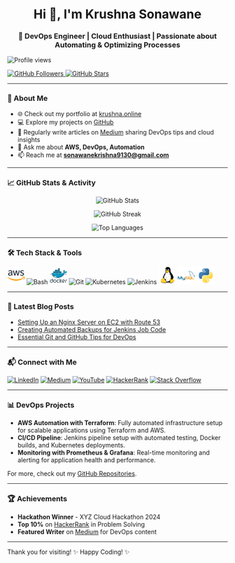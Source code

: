 <h1 align="center">Hi 👋, I'm Krushna Sonawane</h1>
<h3 align="center">🚀 DevOps Engineer | Cloud Enthusiast | Passionate about Automating & Optimizing Processes</h3>

<p align="left">
  <img src="https://komarev.com/ghpvc/?username=krish9130&label=Profile%20views&color=0e75b6&style=flat" alt="Profile views"/>
</p>

<p align="left">
  <a href="https://github.com/Krish9130?tab=followers">
    <img src="https://img.shields.io/github/followers/Krish9130?label=Followers&style=social" alt="GitHub Followers"/>
  </a>
  <a href="https://github.com/Krish9130?tab=repositories">
    <img src="https://img.shields.io/github/stars/Krish9130?label=GitHub%20Stars&style=social" alt="GitHub Stars"/>
  </a>
</p>

---

### 🚀 About Me
- 🌐 Check out my portfolio at [krushna.online](https://krushna.online)
- 💻 Explore my projects on [GitHub](https://github.com/Krish9130?tab=repositories)
- 📝 Regularly write articles on [Medium](https://medium.com/@sonawanekrishna) sharing DevOps tips and cloud insights
- 💬 Ask me about **AWS, DevOps, Automation**
- 📫 Reach me at **sonawanekrishna9130@gmail.com**

---

### 📈 GitHub Stats & Activity

<p align="center">
  <img src="https://github-readme-stats.vercel.app/api?username=krish9130&show_icons=true&theme=radical" alt="GitHub Stats"/>
</p>
<p align="center">
  <img src="https://github-readme-streak-stats.herokuapp.com/?user=krish9130&theme=radical" alt="GitHub Streak"/>
</p>
<p align="center">
  <img src="https://github-readme-stats.vercel.app/api/top-langs/?username=krish9130&layout=compact&theme=radical" alt="Top Languages"/>
</p>

---

### 🛠️ Tech Stack & Tools
<p align="left">
  <img src="https://raw.githubusercontent.com/devicons/devicon/master/icons/amazonwebservices/amazonwebservices-original-wordmark.svg" alt="AWS" width="40" height="40"/>
  <img src="https://www.vectorlogo.zone/logos/gnu_bash/gnu_bash-icon.svg" alt="Bash" width="40" height="40"/>
  <img src="https://raw.githubusercontent.com/devicons/devicon/master/icons/docker/docker-original-wordmark.svg" alt="Docker" width="40" height="40"/>
  <img src="https://www.vectorlogo.zone/logos/git-scm/git-scm-icon.svg" alt="Git" width="40" height="40"/>
  <img src="https://www.vectorlogo.zone/logos/kubernetes/kubernetes-icon.svg" alt="Kubernetes" width="40" height="40"/>
  <img src="https://www.vectorlogo.zone/logos/jenkins/jenkins-icon.svg" alt="Jenkins" width="40" height="40"/>
  <img src="https://raw.githubusercontent.com/devicons/devicon/master/icons/linux/linux-original.svg" alt="Linux" width="40" height="40"/>
  <img src="https://raw.githubusercontent.com/devicons/devicon/master/icons/mysql/mysql-original-wordmark.svg" alt="MySQL" width="40" height="40"/>
  <img src="https://raw.githubusercontent.com/devicons/devicon/master/icons/python/python-original.svg" alt="Python" width="40" height="40"/>
</p>

---

### 🌱 Latest Blog Posts
<!-- BLOG-POST-LIST:START -->
- [Setting Up an Nginx Server on EC2 with Route 53](https://medium.com/@sonawanekrishna)
- [Creating Automated Backups for Jenkins Job Code](https://medium.com/@sonawanekrishna)
- [Essential Git and GitHub Tips for DevOps](https://medium.com/@sonawanekrishna)
<!-- BLOG-POST-LIST:END -->

---

### 📬 Connect with Me
<p align="left">
  <a href="https://www.linkedin.com/in/krushna-sonawane-9258ba21a" target="blank"><img src="https://raw.githubusercontent.com/rahuldkjain/github-profile-readme-generator/master/src/images/icons/Social/linked-in-alt.svg" alt="LinkedIn" height="30" width="40" /></a>
  <a href="https://medium.com/@sonawanekrishna" target="blank"><img src="https://raw.githubusercontent.com/rahuldkjain/github-profile-readme-generator/master/src/images/icons/Social/medium.svg" alt="Medium" height="30" width="40" /></a>
  <a href="https://www.youtube.com/@devopswithkrushna" target="blank"><img src="https://raw.githubusercontent.com/rahuldkjain/github-profile-readme-generator/master/src/images/icons/Social/youtube.svg" alt="YouTube" height="30" width="40" /></a>
  <a href="https://www.hackerrank.com/profile/sonawanekrishna4" target="blank"><img src="https://raw.githubusercontent.com/rahuldkjain/github-profile-readme-generator/master/src/images/icons/Social/hackerrank.svg" alt="HackerRank" height="30" width="40" /></a>
  <a href="https://stackoverflow.com/users/27196487/krishna-sonawane" target="blank"><img src="https://raw.githubusercontent.com/rahuldkjain/github-profile-readme-generator/master/src/images/icons/Social/stack-overflow.svg" alt="Stack Overflow" height="30" width="40" /></a>
</p>

---

### 📊 DevOps Projects
- **AWS Automation with Terraform**: Fully automated infrastructure setup for scalable applications using Terraform and AWS.
- **CI/CD Pipeline**: Jenkins pipeline setup with automated testing, Docker builds, and Kubernetes deployments.
- **Monitoring with Prometheus & Grafana**: Real-time monitoring and alerting for application health and performance.

For more, check out my [GitHub Repositories](https://github.com/Krish9130?tab=repositories).

---

### 🏆 Achievements
- **Hackathon Winner** - XYZ Cloud Hackathon 2024
- **Top 10%** on [HackerRank](https://www.hackerrank.com/profile/sonawanekrishna4) in Problem Solving
- **Featured Writer** on [Medium](https://medium.com/@sonawanekrishna) for DevOps content

---

Thank you for visiting! ✨ Happy Coding! ✨
